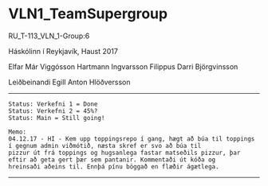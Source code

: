 # VLN1_TeamSupergroup
RU_T-113_VLN_1-Group:6

Háskólinn í Reykjavík, Haust 2017

Elfar Már Viggósson
Hartmann Ingvarsson
Filippus Darri Björgvinsson

Leiðbeinandi
Egill Anton Hlöðversson

--------------------------
	Status: Verkefni 1 = Done
	Status: Verkefni 2 = 45%?
	Status: Main = Still going!
	
	Memo: 
	04.12.17 - HI - Kem upp toppingsrepo í gang, hægt að búa til toppings í gegnum admin viðmótið, næsta skref er svo að búa til
	pizzur út frá toppings og hugsanlega fastar matseðils pizzur, þar eftir að geta gert þær sem pantanir. Kommentaði út kóða og
	hreinsaði aðeins til. Ennþá pínu böggað en flæðir ágætlega.
	
--------------------------
